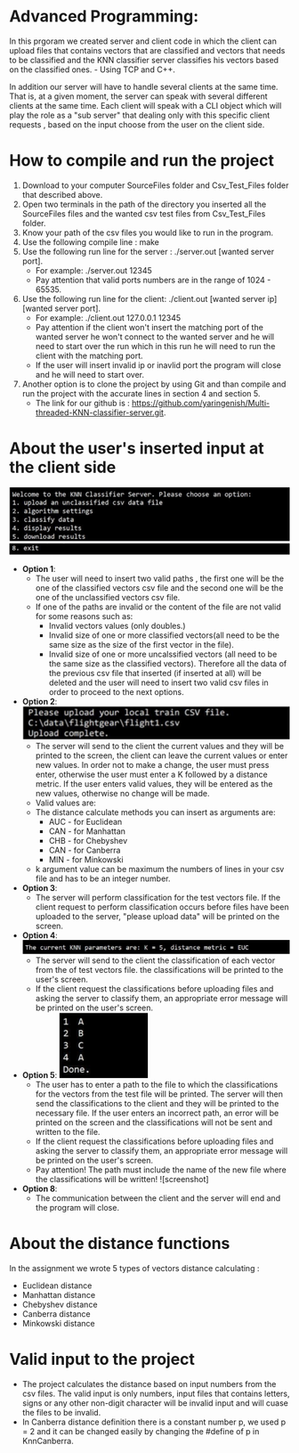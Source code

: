 # Advanced Programming:
In this prgoram we created server and client code
in which the client can upload files that contains vectors that are classified and vectors that needs to be classified and the KNN classifier server classifies his
vectors based on the classified ones. - Using TCP and C++.

In addition our server will have to handle several clients at the same time. That is, at a given moment, the server can speak
with several different clients at the same time.
Each client will speak with a CLI object which will play the role as a "sub server" that dealing only with this
specific client requests , based on the input choose from the user on the client side.
###  
# How to compile and run the project
1. Download to your computer SourceFiles folder and Csv_Test_Files folder that described above.
2. Open two terminals in the path of the directory you inserted all the SourceFiles files and the wanted csv test files from Csv_Test_Files folder.
3. Know your path of the csv files you would like to run in the program.
3. Use the following compile line : make 
4. Use the following run line for the server : ./server.out [wanted server port].
   - For example: ./server.out 12345
   - Pay attention that valid ports numbers are in the range of 1024 - 65535.
5. Use the following run line for the client: ./client.out [wanted server ip] [wanted server port].
   - For example: ./client.out 127.0.0.1 12345
   - Pay attention if the client won't insert the matching port of the wanted server he won't connect to the wanted server
     and he will need to start over the run which in this run he will need to run the client with the matching port.
   - If the user will insert invalid ip or inavlid port the program will close and he will need to start over.
6. Another option is to clone the project by using Git and than compile and run the project with the accurate lines in section 4 and section 5.
    - The link for our github is : https://github.com/yaringenish/Multi-threaded-KNN-classifier-server.git.

# About the user's inserted input at the client side
![screenshot](https://github.com/yaringenish/Multi-threaded-KNN-classifier-server/blob/main/images/img1.png)
  - **Option 1**:
       - The user will need to insert two valid paths , the first one will be the one of the classified vectors csv file and the 
         second one will be the one of the unclassified vectors csv file.
       - If one of the paths are invalid or the content of the file are not valid for some reasons such as:
            - Invalid vectors values (only doubles.)
            - Invalid size of one or more classified vectors(all need to be the same size as the size of the first vector in the file).
            - Invalid size of one or more uncalssified vectors (all need to be the same size as the classified vectors).
        Therefore all the data of the previous csv file that inserted (if inserted at all) will be deleted and the user will need to insert
        two valid csv files in order to proceed to the next options.
  - **Option 2**:
   ![screenshot](https://github.com/yaringenish/Multi-threaded-KNN-classifier-server/blob/main/images/img2.png)
      - The server will send to the client the current values and they will be printed to the screen, the client can leave the current values or enter new                      values. In order not to make a change, the user must press enter, otherwise the user must enter a K followed by a distance metric. If the user enters valid            values, they will be entered as the new values, otherwise no change will be made.
      - Valid values are: 
      - The distance calculate methods you can insert as arguments are:
        - AUC - for Euclidean
        - CAN - for Manhattan
        - CHB - for Chebyshev
        - CAN - for Canberra
        - MIN - for Minkowski
      - k argument value can be maximum the numbers of lines in your csv file and has to be an integer number.
- **Option 3**:
    - The server will perform classification for the test vectors file. If the client request to perform classification occurs before files have been uploaded to the          server, "please upload data" will be printed on the screen. 
- **Option 4**:
![screenshot](https://github.com/yaringenish/Multi-threaded-KNN-classifier-server/blob/main/images/img3.png)
    - The server will send to the client the classification of each vector from the of test vectors file. the classifications will be printed to the user's screen.
    - If the client request the classifications before uploading files and asking the server to classify them, an appropriate error message will be printed on the           user's screen.
- **Option 5**:
![screenshot](https://github.com/yaringenish/Multi-threaded-KNN-classifier-server/blob/main/images/img4.png)
    - The user has to enter a path to the file to which the classifications for the vectors from the test file will be printed. The server will then send the                 classifications to the client and they will be printed to the necessary file. If the user enters an incorrect path, an error will be printed on the screen and         the classifications will not be sent and written to the file.
    - If the client request the classifications before uploading files and asking the server to classify them, an appropriate error message will be printed on the           user's screen.
    - Pay attention! The path must include the name of the new file where the classifications will be written!
    ![screenshot]
- **Option 8**:
   - The communication between the client and the server will end and the program will close.    
# About the distance functions
In the assignment we wrote 5 types of vectors distance calculating :
- Euclidean distance
- Manhattan distance
- Chebyshev distance
- Canberra distance
- Minkowski distance
###
# Valid input to the project
- The project calculates the distance based on input numbers from the csv files. The valid input is only numbers, input files that contains letters, signs or any other non-digit character will be invalid input and will cuase the files to be invalid.
- In Canberra distance definition there is a constant number p, we used p = 2 and it can be changed easily by changing the #define of p in KnnCanberra.
###
